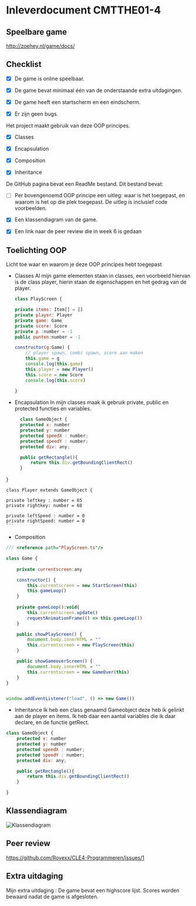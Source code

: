 # Inleverdocument CMTTHE01-4


## Speelbare game

http://zoehey.nl/game/docs/

## Checklist

- [x] De game is online speelbaar. 

- [x] De game bevat minimaal één van de onderstaande extra uitdagingen. 

- [x] De game heeft een startscherm en een eindscherm. 

- [x] Er zijn geen bugs. 

Het project maakt gebruik van deze OOP principes. 

- [x] Classes 

- [x] Encapsulation 

- [x] Composition 

- [x] Inheritance 

De GitHub pagina bevat een ReadMe bestand. Dit bestand bevat: 

- [ ] Per bovengenoemd OOP principe een uitleg: waar is het toegepast, en waarom is het op die plek toegepast. De uitleg is inclusief code voorbeelden. 

- [x] Een klassendiagram van de game. 

- [x] Een link naar de peer review die in week 6 is gedaan

## Toelichting OOP 

Licht toe waar en waarom je deze OOP principes hebt toegepast

- Classes
    Al mijn game elementen staan in classes, een voorbeeld hiervan is de class player, hierin staan de eigenschappen en het gedrag van de player.
    
    ```javascript
    class PlayScreen {

    private items: Item[] = []
    private player: Player
    private game: Game
    private score: Score
    private p :number = -1
    public punten:number = -1

    constructor(g:Game) {
        // player spawn, combi spawn, score aan maken
        this.game = g
        console.log(this.game)
        this.player = new Player()
        this.score = new Score
        console.log(this.score)
        
    }
    ```
    
- Encapsulation 
    In mijn classes maak ik gebruik private, public en protected functies en variables.
  ```javascript 
    class GameObject {
    protected x: number
    protected y: number
    protected speedX : number;
    protected speedY : number;
    protected div: any;

    public getRectangle(){
        return this.div.getBoundingClientRect()
    }

}

    class Player extends GameObject {
    
    private leftkey : number = 65
    private rightkey: number = 68
    
    private leftSpeed : number = 0
    private rightSpeed: number = 0
    ```

- Composition
```javascript 
/// <reference path="PlayScreen.ts"/>

class Game {
    
    private currentscreen:any

    constructor() {
        this.currentscreen = new StartScreen(this)
        this.gameLoop()        
    }
    
    private gameLoop():void{
        this.currentscreen.update()   
        requestAnimationFrame(() => this.gameLoop())
    }

    public showPlayScreen() {
        document.body.innerHTML = ""
        this.currentscreen = new PlayScreen(this)
    }

    public showGameoverScreen() {
        document.body.innerHTML = ""
        this.currentscreen = new GameOver(this)
    }
} 


window.addEventListener("load", () => new Game())
 ```
- Inheritance
    Ik heb een class genaamd Gameobject deze heb ik gelinkt aan de player en items. Ik heb daar een aantal variables die ik daar declare, en de functie getRect.
```javascript
class GameObject {
    protected x: number
    protected y: number
    protected speedX : number;
    protected speedY : number;
    protected div: any;

    public getRectangle(){
        return this.div.getBoundingClientRect()
    }

}
```
## Klassendiagram

![Klassendiagram](https://stud.hosted.hr.nl/0948132/wp-content/uploads/2018/06/uml.png)

## Peer review

https://github.com/Rovexx/CLE4-Programmeren/issues/1

## Extra uitdaging

Mijn extra uitdaging : De game bevat een highscore lijst. Scores worden bewaard nadat de game is afgesloten.

